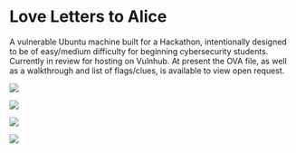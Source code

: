 # Love Letters to Alice

A vulnerable Ubuntu machine built for a Hackathon, intentionally designed to be of easy/medium difficulty for beginning cybersecurity students. Currently in review for hosting on Vulnhub. At present the OVA file, as well as a walkthrough and list of flags/clues, is available to view open request.

![](https://i.imgur.com/7UT8ZyZ.png)

![](https://i.imgur.com/j2K7eaN.jpg)

![](https://i.imgur.com/0YUiEDF.png)

![](https://i.imgur.com/iY4UKr0.png)
